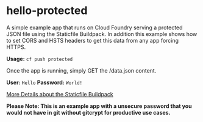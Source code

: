 # hello-protected

A simple example app that runs on Cloud Foundry serving a protected JSON file using the Staticfile Buildpack.
In addition this example shows how to set CORS and HSTS headers to get this data from any app forcing HTTPS.

**Usage:** `cf push protected`

Once the app is running, simply GET the /data.json content.

**User:** `Hello`
**Password:** `World!`

[More Details about the Staticfile Buildpack](https://docs.cloudfoundry.org/buildpacks/staticfile/#staticfile)

**Please Note: This is an example app with a unsecure password that you would not have in git without gitcrypt for productive use cases.**
